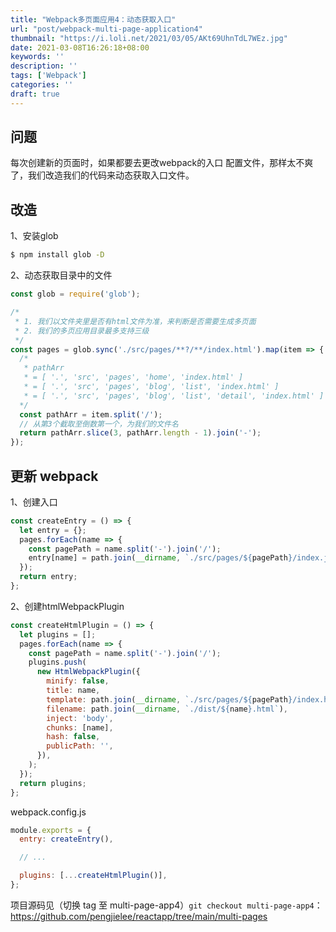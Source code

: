 ```yaml
---
title: "Webpack多页面应用4：动态获取入口"
url: "post/webpack-multi-page-application4"
thumbnail: "https://i.loli.net/2021/03/05/AKt69UhnTdL7WEz.jpg"
date: 2021-03-08T16:26:18+08:00
keywords: ''
description: ''
tags: ['Webpack']
categories: ''
draft: true
---
```



## 问题

每次创建新的页面时，如果都要去更改webpack的入口 配置文件，那样太不爽了，我们改造我们的代码来动态获取入口文件。

## 改造

1、安装glob

```bash
$ npm install glob -D 
```

2、动态获取目录中的文件
```javascript
const glob = require('glob');

/* 
 * 1. 我们以文件夹里是否有html文件为准，来判断是否需要生成多页面
 * 2. 我们的多页应用目录最多支持三级
 */ 
const pages = glob.sync('./src/pages/**?/**/index.html').map(item => {
  /* 
   * pathArr
   * = [ '.', 'src', 'pages', 'home', 'index.html' ] 
   * = [ '.', 'src', 'pages', 'blog', 'list', 'index.html' ]
   * = [ '.', 'src', 'pages', 'blog', 'list', 'detail', 'index.html' ]
  */
  const pathArr = item.split('/'); 
  // 从第3个截取至倒数第一个，为我们的文件名
  return pathArr.slice(3, pathArr.length - 1).join('-');
});
```

## 更新 webpack

1、创建入口 
```javascript
const createEntry = () => {
  let entry = {};
  pages.forEach(name => {
    const pagePath = name.split('-').join('/');
    entry[name] = path.join(__dirname, `./src/pages/${pagePath}/index.js`);
  });
  return entry;
};
```

2、创建htmlWebpackPlugin 

```javascript
const createHtmlPlugin = () => {
  let plugins = [];
  pages.forEach(name => {
    const pagePath = name.split('-').join('/');
    plugins.push(
      new HtmlWebpackPlugin({
        minify: false,
        title: name,
        template: path.join(__dirname, `./src/pages/${pagePath}/index.html`),
        filename: path.join(__dirname, `./dist/${name}.html`),
        inject: 'body',
        chunks: [name],
        hash: false,
        publicPath: '',
      }),
    );
  });
  return plugins;
};
```

webpack.config.js 

```javascript
module.exports = {
  entry: createEntry(),

  // ...

  plugins: [...createHtmlPlugin()],
};
```

项目源码见（切换 tag 至 multi-page-app4）`git checkout multi-page-app4`：
https://github.com/pengjielee/reactapp/tree/main/multi-pages


